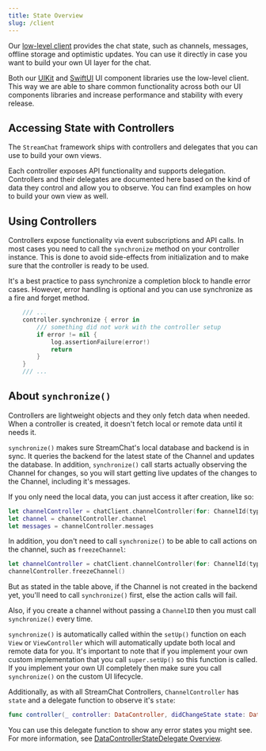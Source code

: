 ```yaml
---
title: State Overview
slug: /client
---
```


Our [low-level client](https://getstream.io/chat/docs/ios-swift/?language=swift) provides the chat state, such as channels, messages, offline storage and optimistic updates. You can use it directly in case you want to build your own UI layer for the chat.

Both our [UIKit](../uikit) and [SwiftUI](../swiftui) UI component libraries use the low-level client. This way we are able to share common functionality across both our UI components libraries and increase performance and stability with every release.

## Accessing State with Controllers

The `StreamChat` framework ships with controllers and delegates that you can use to build your own views.

Each controller exposes API functionality and supports delegation. Controllers and their delegates are documented here based on the kind of data they control and allow you to observe. You can find examples on how to build your own view as well.

## Using Controllers

Controllers expose functionality via event subscriptions and API calls. In most cases you need to call the `synchronize` method on your controller instance. This is done to avoid side-effects from initialization and to make sure that the controller is ready to be used.

It's a best practice to pass synchronize a completion block to handle error cases. However, error handling is optional and you can use synchronize as a fire and forget method.

```swift
    /// ...
    controller.synchronize { error in
        /// something did not work with the controller setup
        if error != nil {
            log.assertionFailure(error!)
            return
        }
    }
    /// ...
```

## About `synchronize()`

 Controllers are lightweight objects and they only fetch data when needed. When a controller is created, it doesn't fetch local or remote data until it needs it.

`synchronize()` makes sure StreamChat's local database and backend is in sync. It queries the backend for the latest state of the Channel and updates the database. In addition, `synchronize()` call starts actually observing the Channel for changes, so you will start getting live updates of the changes to the Channel, including it's messages.

If you only need the local data, you can just access it after creation, like so:

```swift
let channelController = chatClient.channelController(for: ChannelId(type: .messaging, id: "general"))
let channel = channelController.channel
let messages = channelController.messages
 ```

In addition, you don't need to call `synchronize()` to be able to call actions on the channel, such as `freezeChannel`:

```swift
let channelController = chatClient.channelController(for: ChannelId(type: .messaging, id: "general"))
channelController.freezeChannel()
```

But as stated in the table above, if the Channel is not created in the backend yet, you'll need to call `synchronize()` first, else the action calls will fail.

Also, if you create a channel without passing a `ChannelID` then you must call `synchronize()` every time.

`synchronize()` is automatically called within the `setUp()` function on each `View` or `ViewController` which will automatically update both local and remote data for you. It's important to note that if you implement your own custom implementation that you call `super.setUp()` so this function is called. If you implement your own UI completely then make sure you call `synchronize()` on the custom UI lifecycle.

Additionally, as with all StreamChat Controllers, `ChannelController` has `state` and a delegate function to observe it's `state`:

```swift
func controller(_ controller: DataController, didChangeState state: DataController.State)
```

You can use this delegate function to show any error states you might see. For more information, see [DataControllerStateDelegate Overview](../common-content/reference-docs/stream-chat/controllers/data-controller-state-delegate.md).
